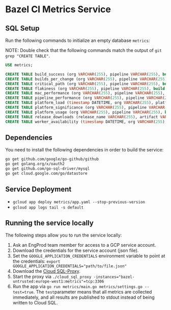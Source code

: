 # Bazel CI Metrics Service

## SQL Setup

Run the following commands to initialize an empty database `metrics`:

NOTE: Double check that the following commands match the output of `git grep "CREATE TABLE"`.

```sql
USE metrics;

CREATE TABLE build_success (org VARCHAR(255), pipeline VARCHAR(255), build INT, linux VARCHAR(255), macos VARCHAR(255), windows VARCHAR(255), rbe VARCHAR(255), PRIMARY KEY(org, pipeline, build));
CREATE TABLE builds_per_change (org VARCHAR(255), pipeline VARCHAR(255), changelist INT, builds INT, PRIMARY KEY(org, pipeline, changelist));
CREATE TABLE critical_path (org VARCHAR(255), pipeline VARCHAR(255), build INT, wait_time_seconds FLOAT, run_time_seconds FLOAT, longest_task_name VARCHAR(255), longest_task_time_seconds FLOAT, result VARCHAR(255), PRIMARY KEY(org, pipeline, build));
CREATE TABLE flakiness (org VARCHAR(255), pipeline VARCHAR(255), build INT, target VARCHAR(255), passed_count INT, failed_count INT, PRIMARY KEY(org, pipeline, build, target));
CREATE TABLE mac_performance (org VARCHAR(255), pipeline VARCHAR(255), build INT, wait_time_seconds FLOAT, run_time_seconds FLOAT, skipped BOOL, PRIMARY KEY(org, pipeline, build));
CREATE TABLE pipeline_performance (org VARCHAR(255), pipeline VARCHAR(255), build INT, job VARCHAR(255), creation_time DATETIME, wait_time_seconds FLOAT, run_time_seconds FLOAT, skipped_tasks VARCHAR(255), PRIMARY KEY(org, pipeline, build, job));
CREATE TABLE platform_load (timestamp DATETIME, org VARCHAR(255), platform VARCHAR(255), waiting_jobs INT, running_jobs INT, PRIMARY KEY(org, timestamp, platform));
CREATE TABLE platform_significance (org VARCHAR(255), pipeline VARCHAR(255), total_builds INT, passing_builds INT, canceled_builds INT, setup_failed INT, linux_failures INT, macos_failures INT, windows_failures INT, rbe_failures INT, multi_platform_failures INT, PRIMARY KEY(org, pipeline));
CREATE TABLE platform_usage (org VARCHAR(255), pipeline VARCHAR(255), build INT, platform VARCHAR(255), usage_seconds FLOAT, PRIMARY KEY(org, pipeline, build, platform));
CREATE TABLE release_downloads (release_name VARCHAR(255), artifact VARCHAR(255), downloads INT, PRIMARY KEY(release_name, artifact));
CREATE TABLE worker_availability (timestamp DATETIME, org VARCHAR(255), platform VARCHAR(255), idle_count INT, busy_count INT, PRIMARY KEY(timestamp, org, platform));
```

## Dependencies

You need to install the following dependencies in order to build the service:

```bash
go get github.com/google/go-github/github
go get golang.org/x/oauth2
go get github.com/go-sql-driver/mysql
go get cloud.google.com/go/datastore
```

## Service Deployment

- `gcloud app deploy metrics/app.yaml --stop-previous-version`
- `gcloud app logs tail -s default`

## Running the service locally

The following steps allow you to run the service locally:

1. Ask an EngProd team member for access to a GCP service account.
2. Download the credentials for the service account (json file).
3. Set the `GOOGLE_APPLICATION_CREDENTIALS` environment variable to point at the credentials: `export GOOGLE_APPLICATION_CREDENTIALS="path/to/file.json"`
4. Download the [Cloud SQL-Proxy](https://cloud.google.com/sql/docs/mysql/sql-proxy).
5. Start the proxy via `./cloud_sql_proxy -instances="bazel-untrusted:europe-west1:metrics"=tcp:3306`
6. Run the app via `go run metrics/main.go metrics/settings.go --test=true`. The `test`parameter means that all metrics are collected immediately, and all results are published to stdout instead of being written to Cloud SQL.
